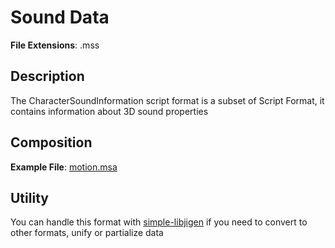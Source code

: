 # Sound Data

**File Extensions**: .mss

## Description
The CharacterSoundInformation script format is a subset of Script Format, it contains
information about 3D sound properties


## Composition
**Example File**: [motion.msa](files/motion.msa)


## Utility
You can handle this format with [simple-libjigen](https://github.com/OriDevTeam/simple-libjigen)
if you need to convert to other formats, unify or partialize data
